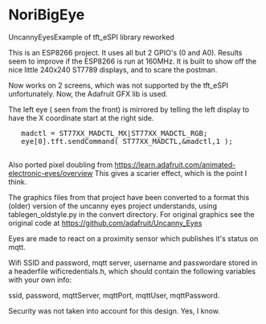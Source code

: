 # NoriBigEye
 UncannyEyesExample of tft_eSPI library reworked
 
 This is an ESP8266 project. It uses all but 2 GPIO's (0 and A0).
 Results seem to improve if the ESP8266 is run at 160MHz.
 It is built to show off the nice little 240x240 ST7789 displays,
 and to scare the postman.
 
 Now works on 2 screens, which was not supported by the tft_eSPI
 unfortunately. Now, the Adafruit GFX lib is used.

 The left eye ( seen from the front) is mirrored by telling the left display
 to have the X coordinate start at the right side. 
   
   <pre>
   madctl = ST77XX_MADCTL_MX|ST77XX_MADCTL_RGB;    
   eye[0].tft.sendCommand( ST77XX_MADCTL,&madctl,1 ); 
   </pre>
   
 Also ported pixel doubling from https://learn.adafruit.com/animated-electronic-eyes/overview
 This gives a scarier effect, which is the point I think.
 
 The graphics files from that project have been converted to a format this (older) version
 of the uncanny eyes project understands, using tablegen_oldstyle.py in the convert directory. 
 For original graphics see the original code at https://github.com/adafruit/Uncanny_Eyes
 
 Eyes are made to react on a proximity sensor which publishes it's status on mqtt.
 
 Wifi SSID and password, mqtt server, username and passwordare stored in a headerfile
 wificredentials.h, which should contain the following variables with your own info:

 ssid, password, mqttServer, mqttPort, mqttUser, mqttPassword.

Security was not taken into account for this design. Yes, I know.